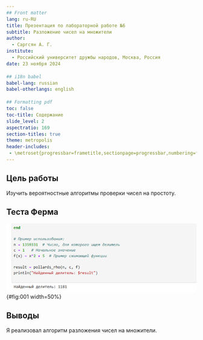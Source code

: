 ```yaml
---
## Front matter
lang: ru-RU
title: Презентация по лабораторной работе №6
subtitle: Разложение чисел на множители
author:
  - Саргсян А. Г.
institute:
  - Российский университет дружбы народов, Москва, Россия
date: 23 ноября 2024

## i18n babel
babel-lang: russian
babel-otherlangs: english

## Formatting pdf
toc: false
toc-title: Содержание
slide_level: 2
aspectratio: 169
section-titles: true
theme: metropolis
header-includes:
 - \metroset{progressbar=frametitle,sectionpage=progressbar,numbering=fraction}
---
```


## Цель работы 

Изучить вероятностные алгоритмы проверки чисел на простоту.

##  Теста Ферма

![Результат выполнения алгоритма ](image/l6_1.png){#fig:001 width=50%}

## Выводы

Я реализовал алгоритм разложения чисел на множители.
